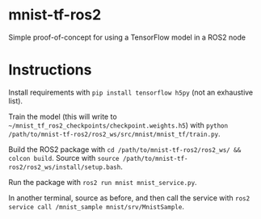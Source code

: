 # mnist-tf-ros2
Simple proof-of-concept for using a TensorFlow model in a ROS2 node

# Instructions
Install requirements with `pip install tensorflow h5py` (not an exhaustive list).

Train the model (this will write to `~/mnist_tf_ros2_checkpoints/checkpoint.weights.h5`) with `python /path/to/mnist-tf-ros2/ros2_ws/src/mnist/mnist_tf/train.py`.

Build the ROS2 package with `cd /path/to/mnist-tf-ros2/ros2_ws/ && colcon build`. Source with `source /path/to/mnist-tf-ros2/ros2_ws/install/setup.bash`.

Run the package with `ros2 run mnist mnist_service.py`.

In another terminal, source as before, and then call the service with `ros2 service call /mnist_sample mnist/srv/MnistSample`.
